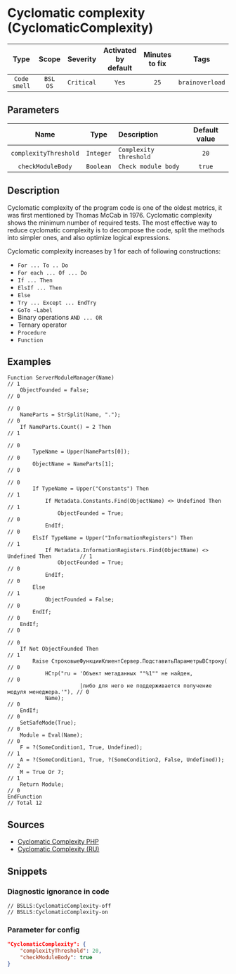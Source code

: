 # Cyclomatic complexity (CyclomaticComplexity)

 Type | Scope | Severity | Activated<br>by default | Minutes<br>to fix | Tags 
 :-: | :-: | :-: | :-: | :-: | :-: 
 `Code smell` | `BSL`<br>`OS` | `Critical` | `Yes` | `25` | `brainoverload` 

## Parameters 

 Name | Type | Description | Default value 
 :-: | :-: | :-- | :-: 
 `complexityThreshold` | `Integer` | ```Complexity threshold``` | ```20``` 
 `checkModuleBody` | `Boolean` | ```Check module body``` | ```true``` 

<!-- Блоки выше заполняются автоматически, не трогать -->
## Description

<!-- Описание диагностики заполняется вручную. Необходимо понятным языком описать смысл и схему работу -->

Cyclomatic complexity of the program code is one of the oldest metrics, it was first mentioned by Thomas McCab in 1976. Cyclomatic complexity shows the minimum number of required tests. The most effective way to reduce cyclomatic complexity is to decompose the code, split the methods into simpler ones, and also optimize logical expressions.

Cyclomatic complexity increases by 1 for each of following constructions:

- `For ... To .. Do`
- `For each ... Of ... Do`
- `If ... Then`
- `ElsIf ... Then`
- `Else`
- `Try ... Except ... EndTry`
- `GoTo ~Label`
- Binary operations `AND ... OR`
- Ternary operator
- `Procedure`
- `Function`

## Examples

<!-- В данном разделе приводятся примеры, на которые диагностика срабатывает, а также можно привести пример, как можно исправить ситуацию -->

```bsl
Function ServerModuleManager(Name)                                                      // 1
	ObjectFounded = False;                                                              // 0
                                                                                        // 0
	NameParts = StrSplit(Name, ".");                                                    // 0
	If NameParts.Count() = 2 Then                                                       // 1
                                                                                        // 0
		TypeName = Upper(NameParts[0]);                                                 // 0
		ObjectName = NameParts[1];                                                      // 0
                                                                                        // 0
		If TypeName = Upper("Constants") Then                                           // 1
			If Metadata.Constants.Find(ObjectName) <> Undefined Then                    // 1
				ObjectFounded = True;                                                   // 0
			EndIf;                                                                      // 0
		ElsIf TypeName = Upper("InformationRegisters") Then                            // 1
			If Metadata.InformationRegisters.Find(ObjectName) <> Undefined Then         // 1
				ObjectFounded = True;                                                   // 0
			EndIf;                                                                      // 0
		Else                                                                            // 1
			ObjectFounded = False;                                                      // 0
		EndIf;                                                                          // 0
	EndIf;                                                                              // 0
                                                                                        // 0
	If Not ObjectFounded Then                                                           // 1
		Raise СтроковыеФункцииКлиентСервер.ПодставитьПараметрыВСтроку(                  // 0
			НСтр("ru = 'Объект метаданных ""%1"" не найден,                             // 0
			           |либо для него не поддерживается получение модуля менеджера.'"), // 0
			Name);                                                                      // 0
	EndIf;                                                                              // 0
	SetSafeMode(True);                                                                  // 0
	Module = Eval(Name);                                                                // 0
	F = ?(SomeCondition1, True, Undefined);                                             // 1
	А = ?(SomeCondition1, True, ?(SomeCondition2, False, Undefined));                   // 2
	M = True Or 7;                                                                      // 1
	Return Module;                                                                      // 0
EndFunction                                                                              // Total 12
```

## Sources

<!-- Необходимо указывать ссылки на все источники, из которых почерпнута информация для создания диагностики -->

- [Cyclomatic Complexity PHP](https://pdepend.org/documentation/software-metrics/cyclomatic-complexity.html)
- [Cyclomatic Complexity (RU)](https://ru.wikipedia.org/wiki/%D0%A6%D0%B8%D0%BA%D0%BB%D0%BE%D0%BC%D0%B0%D1%82%D0%B8%D1%87%D0%B5%D1%81%D0%BA%D0%B0%D1%8F_%D1%81%D0%BB%D0%BE%D0%B6%D0%BD%D0%BE%D1%81%D1%82%D1%8C)

## Snippets

<!-- Блоки ниже заполняются автоматически, не трогать -->
### Diagnostic ignorance in code

```bsl
// BSLLS:CyclomaticComplexity-off
// BSLLS:CyclomaticComplexity-on
```

### Parameter for config

```json
"CyclomaticComplexity": {
    "complexityThreshold": 20,
    "checkModuleBody": true
}
```
